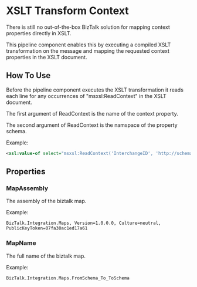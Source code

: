 # XSLT Transform Context

There is still no out-of-the-box BizTalk solution for mapping context properties directly in XSLT.

This pipeline component enables this by executing a compiled XSLT transformation on the message and mapping the requested context properties in the XSLT document.

## How To Use

Before the pipeline component executes the XSLT transformation it reads each line for any occurrences of "msxsl:ReadContext" in the XSLT document.

The first argument of ReadContext is the name of the context property.

The second argument of ReadContext is the namspace of the property schema.

Example:
```XML
<xsl:value-of select="msxsl:ReadContext('InterchangeID', 'http://schemas.microsoft.com/BizTalk/2003/system-properties')" />
```

## Properties

### MapAssembly
The assembly of the biztalk map.

Example:
```
BizTalk.Integration.Maps, Version=1.0.0.0, Culture=neutral, PublicKeyToken=07fa30ac1ed17a61
```

### MapName
The full name of the biztalk map.

Example:
```
BizTalk.Integration.Maps.FromSchema_To_ToSchema
```
